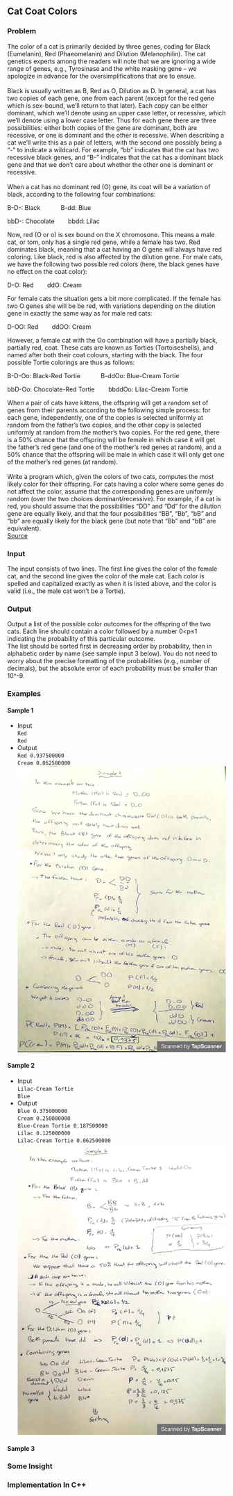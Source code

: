 ## Cat Coat Colors
### Problem
The color of a cat is primarily decided by three genes, coding for Black (Eumelanin), Red (Phaeomelanin) and Dilution (Melanophilin).
The cat genetics experts among the readers will note that we are ignoring a wide range of genes, e.g.,
Tyrosinase and the white masking gene – we apologize in advance for the oversimplifications that are to ensue. <br> <br>
Black is usually written as B, Red as O, Dilution as D. In general, a cat has two copies of each gene, one from each parent
(except for the red gene which is sex-bound, we’ll return to that later). Each copy can be either dominant, which we’ll denote using an upper case letter,
or recessive, which we’ll denote using a lower case letter. Thus for each gene there are three possibilities: either both copies of the gene are dominant, 
both are recessive, or one is dominant and the other is recessive. When describing a cat we’ll write this as a pair of letters, with the second one
possibly being a “-” to indicate a wildcard. For example, “bb” indicates that the cat has two recessive black genes, and “B-” indicates that the cat
has a dominant black gene and that we don’t care about whether the other one is dominant or recessive.  <br> <br>
When a cat has no dominant red (O) gene, its coat will be a variation of black, according to the following four combinations:

B-D-: Black   &nbsp;&nbsp;&nbsp;&nbsp;&nbsp;&nbsp;&nbsp;&nbsp;&nbsp;&nbsp;    B-dd: Blue

bbD-: Chocolate   &nbsp;&nbsp;&nbsp;&nbsp;&nbsp;&nbsp;    bbdd: Lilac

Now, red (O or o) is sex bound on the X chromosone. This means a male cat, or tom, only has a single red gene, while a female has two.
Red dominates black, meaning that a cat having an O gene will always have red coloring. Like black, red is also affected by the dilution gene.
For male cats, we have the following two possible red colors (here, the black genes have no effect on the coat color):

D-O: Red   &nbsp;&nbsp;&nbsp;&nbsp;&nbsp;&nbsp;    ddO: Cream

For female cats the situation gets a bit more complicated. If the female has two O genes she will be be red, with variations depending 
on the dilution gene in exactly the same way as for male red cats:

D-OO: Red   &nbsp;&nbsp;&nbsp;&nbsp;&nbsp;&nbsp;    ddOO: Cream

However, a female cat with the Oo combination will have a partially black, partially red, coat. These cats are known as Torties (Tortoiseshells), 
and named after both their coat colours, starting with the black. The four possible Tortie colorings are thus as follows:

B-D-Oo: Black-Red Tortie   &nbsp;&nbsp;&nbsp;&nbsp;&nbsp;&nbsp;&nbsp;&nbsp;&nbsp;&nbsp;    B-ddOo: Blue-Cream Tortie

bbD-Oo: Chocolate-Red Tortie   &nbsp;&nbsp;&nbsp;&nbsp;&nbsp;&nbsp;    bbddOo: Lilac-Cream Tortie

When a pair of cats have kittens, the offspring will get a random set of genes from their parents according to the following simple process: for each gene,
independently, one of the copies is selected uniformly at random from the father’s two copies, and the other copy is selected uniformly at random from the mother’s
two copies. For the red gene, there is a 50% chance that the offspring will be female in which case it will get the father’s red gene (and one of the mother’s red 
genes at random), and a 50% chance that the offspring will be male in which case it will only get one of the mother’s red genes (at random). <br> <br>
Write a program which, given the colors of two cats, computes the most likely color for their offspring. For cats having a color where some genes do not affect the color,
assume that the corresponding genes are uniformly random (over the two choices dominant/recessive). For example, if a cat is red, you should assume that the possibilities
“DD” and “Dd” for the dilution gene are equally likely, and that the four possibilities “BB”, “Bb”, “bB” and “bb” are equally likely for the black gene 
(but note that “Bb” and “bB” are equivalent). <br>
[Source](https://open.kattis.com/problems/catcoat)
### Input
The input consists of two lines. The first line gives the color of the female cat, and the second line gives the color of the male cat.
Each color is spelled and capitalized exactly as when it is listed above, and the color is valid (i.e., the male cat won’t be a Tortie).
### Output
Output a list of the possible color outcomes for the offspring of the two cats. Each line should contain a color followed by a number 0<p≤1 indicating the probability of this particular outcome. <br>
The list should be sorted first in decreasing order by probability, then in alphabetic order by name (see sample input 3 below). You do not need to worry about the precise formatting of the probabilities (e.g., number of decimals), but the absolute error of each probability must be smaller than 10^-9.
### Examples
#### Sample 1
* Input <br>
`Red` <br> `Red`  
* Output  <br>
`Red 0.937500000` <br> `Cream 0.062500000`
 ![](Sample1.jpeg)
#### Sample 2
* Input <br>
`Lilac-Cream Tortie` <br> `Blue`  
* Output  <br>
`Blue 0.375000000` <br> `Cream 0.250000000` <br> `Blue-Cream Tortie 0.187500000` <br> `Lilac 0.125000000` <br> `Lilac-Cream Tortie 0.062500000`
 ![](Sample2.jpeg)
#### Sample 3
### Some Insight
### Implementation In C++
